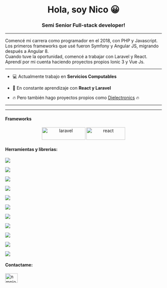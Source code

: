<h1 align="center">Hola, soy Nico 😀</h1>
<h3 align="center">Semi Senior Full-stack developer! </h3>	

<hr>

Comencé mi carrera como programador en el 2018, con PHP y Javascript. Los primeros frameworks que usé fueron Symfony y Angular JS, migrando después a Angular 8. </br>
Cuando tuve la oportunidad, comencé a trabajar con Laravel y React. </br>
Aprendí por mi cuenta haciendo proyectos propios Ionic 3 y Vue Js.

<hr>

- 💻 Actualmente trabajo en **Servicios Computables**

- 🌱 En constante aprendizaje con **React y Laravel**

- 🔥 Pero también hago proyectos propios como [Dielectronics](https://github.com/NIPIO/diElectronics) 🔥

<hr>
<hr>

<h4 align="left">Frameworks</h4>
<div align="center"> 
    <img src="https://upload.wikimedia.org/wikipedia/commons/thumb/3/36/Logo.min.svg/2560px-Logo.min.svg.png" alt="laravel" width="140" height="40"/>   
    <img src="https://www.genit.com.ar/sites/default/files/2019-04/20170420_React_logo_wordmark.png" alt="react" width="125" height="40"/>
</div>



<h4 align="left">Herramientas y librerias:</h4>

![](https://img.shields.io/badge/REACT-REACTQUERY-informational?style=flat&logo=react&logoColor=white&color=F23E50)

![](https://img.shields.io/badge/REACT-ANTD-informational?style=flat&logo=react&logoColor=white&color=0E7BF2)

![](https://img.shields.io/badge/VUE-VUETIFY-informational?style=flat&logo=javascript&logoColor=white&color=A5D2F2)

![](https://img.shields.io/badge/LARAVEL-ELOQUENT-informational?style=flat&logo=laravel&logoColor=white&color=E9291C)

![](https://img.shields.io/badge/SYMFONY-DOCTRINE-informational?style=flat&logo=symfony&logoColor=white&color=EF652F)

![](https://img.shields.io/badge/CSS-BOOTSTRAP-informational?style=flat&logo=bootstrap&logoColor=white&color=66337F)

![](https://img.shields.io/badge/BDD-HEIDISQL-informational?style=flat&logo=mysql&logoColor=white&color=75CE3F)

![](https://img.shields.io/badge/SO-WINDOWS-informational?style=flat&logo=windows&logoColor=white&color=0F61EC)

![](https://img.shields.io/badge/DEVOPS-LARAGON-informational?style=flat&logo=laragon&logoColor=white&color=3293F2)

![](https://img.shields.io/badge/API-POSTMAN-informational?style=flat&logo=postman&logoColor=white&color=F06632)

![](https://img.shields.io/badge/MOBILE-IONIC3-informational?style=flat&logo=ionic&logoColor=white&color=5580EC)





  
  
  <h4 align="left">Contactame:</h4>
<p align="left">
<a href="https://linkedin.com/in/nmpiovano" target="blank"><img align="center" src="https://raw.githubusercontent.com/rahuldkjain/github-profile-readme-generator/master/src/images/icons/Social/linked-in-alt.svg" alt="nmpiovano" height="30" width="40" /></a>
</p>
